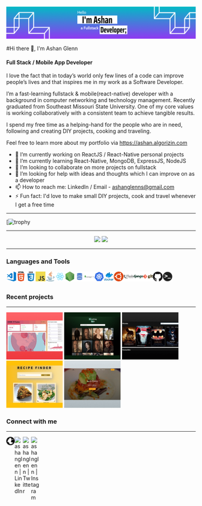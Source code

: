 [![Header](https://github.com/AshanGlenn94/AshanGlenn94/blob/main/Banner.gif)](https://github.com/AshanGlenn94)

#Hi there 👋, I'm Ashan Glenn
#### Full Stack / Mobile App Developer

I love the fact that in today’s world only few lines of a code can improve people’s lives and that inspires me in my work as a Software Developer.

I’m a fast-learning fullstack & mobile(react-native) developer with a background in computer networking and technology management. Recently graduated from Southeast Missouri State University. One of my core values is working collaboratively with a consistent team to achieve tangible results.

I spend my free time as a helping-hand for the people who are in need, following and creating DIY projects, cooking and traveling.

Feel free to learn more about my portfolio via https://ashan.algorizin.com 

- 🔭 I’m currently working on ReactJS / React-Native personal projects 
- 🌱 I’m currently learning React-Native, MongoDB, ExpressJS, NodeJS 
- 👯 I’m looking to collaborate on more projects on fullstack 
- 🤔 I’m looking for help with ideas and thoughts which I can improve on as a developer 
- 📫 How to reach me: LinkedIn / Email - ashanglenns@gmail.com 
- ⚡ Fun fact: I'd love to make small DIY projects, cook and travel whenever I get a free time 

---

[![trophy](https://github-profile-trophy.vercel.app/?username=AshanGlenn94&theme=monokai&column=7&margin-w=15&margin-h=15&count_private=true)

---
<p align="center" >
<img  height="200" src="https://github-readme-stats.vercel.app/api/top-langs/?username=AshanGlenn94" />  
<img  height="200" src="https://github-readme-stats.vercel.app/api?username=AshanGlenn94&show_icons=true&count_private=true" />
</p>

---

### Languages and Tools

<img align="left" alt="Visual Studio Code" width="26px" src="https://raw.githubusercontent.com/github/explore/80688e429a7d4ef2fca1e82350fe8e3517d3494d/topics/visual-studio-code/visual-studio-code.png" />
<img align="left" alt="HTML5" width="26px" src="https://raw.githubusercontent.com/github/explore/80688e429a7d4ef2fca1e82350fe8e3517d3494d/topics/html/html.png" />
<img align="left" alt="CSS3" width="26px" src="https://raw.githubusercontent.com/github/explore/80688e429a7d4ef2fca1e82350fe8e3517d3494d/topics/css/css.png" />
<img align="left" alt="JavaScript" width="26px" src="https://raw.githubusercontent.com/github/explore/80688e429a7d4ef2fca1e82350fe8e3517d3494d/topics/javascript/javascript.png" />
<img align="left" alt="Java" width="26px" src="https://raw.githubusercontent.com/github/explore/80688e429a7d4ef2fca1e82350fe8e3517d3494d/topics/java/java.png" />
<img align="left" alt="React" width="26px" src="https://raw.githubusercontent.com/github/explore/80688e429a7d4ef2fca1e82350fe8e3517d3494d/topics/react/react.png" />
<img align="left" alt="Node.js" width="26px" src="https://raw.githubusercontent.com/github/explore/80688e429a7d4ef2fca1e82350fe8e3517d3494d/topics/nodejs/nodejs.png" />
<img align="left" alt="SQL" width="26px" src="https://raw.githubusercontent.com/github/explore/80688e429a7d4ef2fca1e82350fe8e3517d3494d/topics/sql/sql.png" />
<img align="left" alt="MongoDB" width="26px" src="https://raw.githubusercontent.com/github/explore/80688e429a7d4ef2fca1e82350fe8e3517d3494d/topics/mongodb/mongodb.png" />
<img align="left" alt="Kubernetes" width="26px" src="https://raw.githubusercontent.com/github/explore/80688e429a7d4ef2fca1e82350fe8e3517d3494d/topics/kubernetes/kubernetes.png" />
<img align="left" alt="Docker" width="26px" src="https://raw.githubusercontent.com/github/explore/80688e429a7d4ef2fca1e82350fe8e3517d3494d/topics/docker/docker.png" />
<img align="left" alt="Ubuntu" width="26px" src="https://raw.githubusercontent.com/github/explore/80688e429a7d4ef2fca1e82350fe8e3517d3494d/topics/ubuntu/ubuntu.png" />
<img align="left" alt="Flask" width="26px" src="https://raw.githubusercontent.com/github/explore/80688e429a7d4ef2fca1e82350fe8e3517d3494d/topics/flask/flask.png" />
<img align="left" alt="Django" width="26px" src="https://raw.githubusercontent.com/github/explore/80688e429a7d4ef2fca1e82350fe8e3517d3494d/topics/django/django.png" />
<img align="left" alt="Git" width="26px" src="https://raw.githubusercontent.com/github/explore/80688e429a7d4ef2fca1e82350fe8e3517d3494d/topics/git/git.png" />
<img align="left" alt="GitHub" width="26px" src="https://raw.githubusercontent.com/github/explore/78df643247d429f6cc873026c0622819ad797942/topics/github/github.png" />
<img align="left" alt="Terminal" width="26px" src="https://raw.githubusercontent.com/github/explore/80688e429a7d4ef2fca1e82350fe8e3517d3494d/topics/terminal/terminal.png" />

<br />
<br />



### Recent projects
---
<img src="https://github.com/AshanGlenn94/AshanGlenn94/blob/main/CovidTracker.gif" width="150px"/>   <img src="https://github.com/AshanGlenn94/AshanGlenn94/blob/main/BreakingBad.gif" width="150px"/>   <img src="https://github.com/AshanGlenn94/AshanGlenn94/blob/main/MoviesApp.gif" width="150px"/>   <img src="https://github.com/AshanGlenn94/AshanGlenn94/blob/main/RecipeFinder.gif" width="150px"/>   <img src="https://github.com/AshanGlenn94/AshanGlenn94/blob/main/SushiFinder.gif" width="150px"/>

### Connect with me
---
[<img align="left" alt="ashanglenn" width="22px" src="https://raw.githubusercontent.com/iconic/open-iconic/master/svg/globe.svg" />][website]
[<img align="left" alt="ashanglenn | LinkedIn" width="22px" src="https://cdn.jsdelivr.net/npm/simple-icons@v3/icons/linkedin.svg" />][linkedin]
[<img align="left" alt="ashanglenn | Twitter" width="22px" src="https://cdn.jsdelivr.net/npm/simple-icons@v3/icons/twitter.svg" />][twitter]
[<img align="left" alt="ashanglenn | Instagram" width="22px" src="https://cdn.jsdelivr.net/npm/simple-icons@v3/icons/instagram.svg" />][instagram]





[website]: https://ashan.algorizin.com
[twitter]: https://twitter.com/AshanSenevirat6
[instagram]: https://instagram.com/megatrone94
[linkedin]: https://linkedin.com/in/ashanglenn
